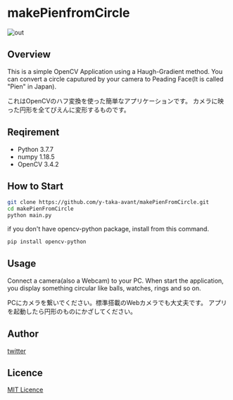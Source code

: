 # makePienfromCircle

![out](https://user-images.githubusercontent.com/78395651/106711835-719ab500-663b-11eb-91ec-00facd25fd3f.gif)

## Overview

This is a simple OpenCV Application using a Haugh-Gradient method.
You can convert a circle caputured by your camera to Peading Face(It is called "Pien" in Japan).

これはOpenCVのハフ変換を使った簡単なアプリケーションです。
カメラに映った円形を全てぴえんに変形するものです。

## Reqirement

- Python 3.7.7
- numpy 1.18.5
- OpenCV 3.4.2

## How to Start

```bash
git clone https://github.com/y-taka-avant/makePienFromCircle.git
cd makePienFromCircle
python main.py
```

if you don't have opencv-python package, install from this command.
```bash 
pip install opencv-python
```

## Usage

Connect a camera(also a Webcam) to your PC.
When start the application, you display something circular like balls, watches, rings and so on.

PCにカメラを繋いでください。標準搭載のWebカメラでも大丈夫です。
アプリを起動したら円形のものにかざしてください。

## Author

[twitter](https://twitter.com/LabAvant)

## Licence

[MIT Licence](https://github.com/y-taka-avant/makePienFromCircle/blob/main/LICENSE)
